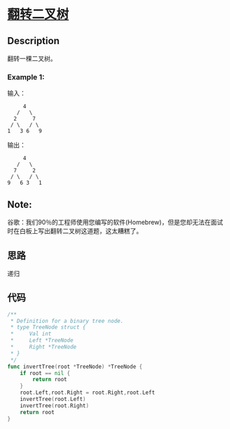 # [翻转二叉树](https://leetcode-cn.com/problems/invert-binary-tree/)

## Description

翻转一棵二叉树。

### Example 1:

输入：
````
     4
   /   \
  2     7
 / \   / \
1   3 6   9
````

输出：
````
     4
   /   \
  7     2
 / \   / \
9   6 3   1
````

## Note:

谷歌：我们90％的工程师使用您编写的软件(Homebrew)，但是您却无法在面试时在白板上写出翻转二叉树这道题，这太糟糕了。
## 思路

递归

## 代码
```` Go
/**
 * Definition for a binary tree node.
 * type TreeNode struct {
 *     Val int
 *     Left *TreeNode
 *     Right *TreeNode
 * }
 */
func invertTree(root *TreeNode) *TreeNode {
    if root == nil {
        return root
    }
    root.Left,root.Right = root.Right,root.Left
    invertTree(root.Left)
    invertTree(root.Right)
    return root
}
````


